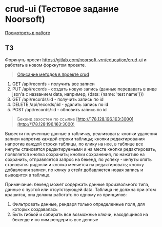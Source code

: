 # crud-ui (Тестовое задание Noorsoft)
 
[Посмотреть в работе](http://178.62.218.79:5000)

## ТЗ

Форкнуть проект https://gitlab.com/noorsoft-vrn/education/crud-ui и работать в новом форкнутом проекте. 

>[Описание методов в проекте crud](https://gitlab.com/noorsoft-vrn/education/crud) 
 1. GET /api/records - получить все записи
 2. PUT /api/records - создать новую запись (данные передавать в виде json'a с названием data, например, {data: {name: 'test name'}})
 3. GET /api/records/:id - получить запись по id
 4. DELETE /api/records/:id - удалить запись по id
 5. POST /api/records/:id - обновить запись по id

>Бекенд захостен по ссылке [http://178.128.196.163:3000](http://178.128.196.163:3000)

Вывести полученные данные в табличку, реализовать: кнопки удаления записи напротив каждой строки таблицы; кнопки редактирования напротив каждой строки таблицы, по клику на нее, в таблице все инпуты становятся редактируемыми и на месте кнопки редактировать, появляется кнопка сохранить; кнопки сохранения, по нажатию на сохранить, отправляется запрос на бекенд, по успеху - инпуты опять становятся ридонли и кнопка меняется на редактировать; кнопку добавления записи, по клику в стейт добавляется новая запись и выводится в таблице. 


Примечание: бекенд может содержать данные произвольного типа, данные с пустой или отсутствующей data. Таблица не должна при этом крашится, она должна работать по одному из принципов:

1. Фильтровать данные, рендаря только определенные поля, для которых создавалась
2. Быть гибкой и собирать все возможные ключи, находящиеся на бекенде и по ним рендерить все денные
